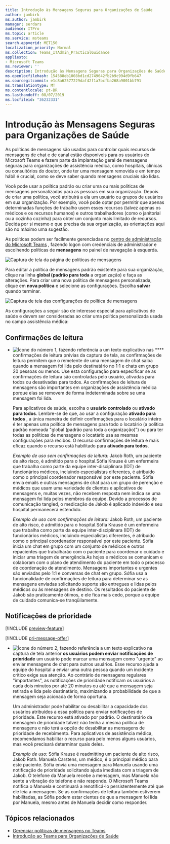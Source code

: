 ```yaml
---
title: Introdução às Mensagens Seguras para Organizações de Saúde
author: jambirk
ms.author: jambirk
manager: serdars
audience: ITPro
ms.topic: article
ms.service: msteams
search.appverid: MET150
localization_priority: Normal
ms.collection: Teams_ITAdmin_PracticalGuidance
appliesto:
- Microsoft Teams
ms.reviewer: ''
description: Introdução às Mensagens Seguras para Organizações de Saúde
ms.openlocfilehash: 154588eb1008bd1cd2749642fb2b9c994d9fb647
ms.sourcegitcommit: e1c8a62577229daf42f1a7bcfba268a9001bb791
ms.translationtype: MT
ms.contentlocale: pt-BR
ms.lasthandoff: 08/07/2019
ms.locfileid: "36232331"
---
```

# <a name="get-started-with-secure-messaging-for-healthcare-organizations"></a>Introdução às Mensagens Seguras para Organizações de Saúde

As políticas de mensagens são usadas para controlar quais recursos de mensagens de chat e de canal estão disponíveis para os usuários do Microsoft Teams e fazem parte da implantação geral de mensagens seguras para organizações de assistência médica, como hospitais, clínicas ou consultórios do doutor, onde ter uma mensagem removida e em tempo hábil é crucial, como se deve saber quando mensagens cruciais são lidas.

Você pode usar a política padrão ou criar uma ou mais políticas de mensagens personalizadas para as pessoas em sua organização. Depois de criar uma política, você atribuirá a ela um usuário ou grupos de usuários em sua organização. Por exemplo, você pode optar por permitir que apenas determinadas funções de trabalho usem esses recursos (talvez apenas os médicos e os recursos humanos) e outros trabalhadores (como o janitorial ou a cozinha cozinha) para obter um conjunto mais limitado de recursos. Decida por si mesmo o que precisa da sua organização, as orientações aqui são no máximo uma sugestão.

As políticas podem ser facilmente gerenciadas no [centro de administração do Microsoft Teams](http://admin.teams.microsoft.com) , fazendo logon com credenciais de administrador e escolhendo políticas de **mensagens** no painel de navegação à esquerda.

 ![Captura de tela da página de políticas de mensagens](../../media/messaging-policies-image1.png)

Para editar a política de mensagens padrão existente para sua organização, clique na linha **global (padrão para toda** a organização) e faça as alterações. Para criar uma nova política de mensagens personalizada, clique em **nova política** e selecione as configurações. Escolha **salvar** quando terminar.

![Captura de tela das configurações de política de mensagens](../../media/hc-message-policy.png)

As configurações a seguir são de interesse especial para aplicativos de saúde e devem ser consideradas ao criar uma política personalizada usada no campo assistência médica:

## <a name="read-receipts"></a>Confirmações de leitura

- ![Ícone do número 1, fazendo referência a um texto explicativo nas](../../media/sfbcallout1.png) **** confirmações de leitura prévias da captura de tela, as confirmações de leitura permitem que o remetente de uma mensagem de chat saiba quando a mensagem foi lida pelo destinatário no 1:1 e chats em grupo 20 pessoas ou menos. Use esta configuração para especificar se as confirmações de leitura são controladas pelo usuário, ativadas para todos ou desativadas para todos. As confirmações de leitura de mensagens são importantes em organizações de assistência médica porque elas se removem de forma indeterminada sobre se uma mensagem foi lida.

  Para aplicativos de saúde, escolha o **usuário controlado** ou **ativado para todos**. Lembre-se de que, ao usar a configuração **ativado para todos** , a única maneira de definir confirmações para o locatário inteiro é ter apenas uma política de mensagens para todo o locatário (a política padrão nomeada "global (padrão para toda a organização)") ou para ter todas as políticas de mensagens o locatário usa as mesmas configurações para recibos. O recurso confirmações de leitura é mais eficaz quando o recurso está habilitado para **ativado para todos**.

    *Exemplo de uso sem confirmações de leitura:* Jakob Roth, um paciente de alto risco, é admitido para o hospital.Sófia Krause é um enfermeira que trabalha como parte da equipe inter-disciplinara (IDT) de funcionários médicos, incluindo especialistas diferentes, é atribuído como o principal coordenador responsável por este paciente.  Sófia envia emails e outras mensagens de chat para um grupo de perenção e médicos que usam uma variedade de clientes e aplicativos de mensagens e, muitas vezes, não recebem resposta nem indica se uma mensagem foi lida pelos membros da equipe. Devido a processos de comunicação tangled, o medicação de Jakob é aplicado indevido e seu hospital permanecerá estendido.

    *Exemplo de uso com confirmações de leitura:* Jakob Roth, um paciente de alto risco, é admitido para o hospital.Sófia Krause é um enfermeira que trabalha como parte da equipe inter-disciplinara (IDT) de funcionários médicos, incluindo especialistas diferentes, é atribuído como o principal coordenador responsável por este paciente.  Sófia inicia um chat em grupo com um conjunto de médicos e outros repacientes que trabalharão com o paciente para coordenar o cuidado e iniciar uma triagem de emergência.As hojes e médicos se comunicam e colaboram com o plano de atendimento do paciente em todo o processo de coordenação de atendimento.  Mensagens importantes e urgentes são enviadas pelo 1:1 e conversas de chat em grupo. Sófia usa a funcionalidade de confirmações de leitura para determinar se as mensagens enviadas solicitando suporte são entregues e lidas pelos médicos ou às mensagens de destino. Os resultados do paciente de Jakob são praticamente ótimos, e ele fica mais cedo, porque a equipe de cuidado comunica-se tranqüilamente.

## <a name="priority-notifications"></a>Notificações de prioridade

[!INCLUDE [preview-feature](../../includes/preview-feature.md)]

[!INCLUDE [pri-message-offer](../../includes/pri-message-offer.md)]

- ![Ícone do número 2, fazendo referência a um texto explicativo na](../../media/sfbcallout2.png) captura de tela anterior **os usuários podem enviar notificações de prioridade** um usuário pode marcar uma mensagem como "urgente" ao enviar mensagens de chat para outros usuários. Esse recurso ajuda a equipe do hospital a enviar uma outra pessoa quando um incidente crítico exige sua atenção. Ao contrário de mensagens regulares "importantes", as notificações de prioridade notificam os usuários a cada dois minutos por até 20 minutos ou até que a mensagem seja retirada e lida pelo destinatário, maximizando a probabilidade de que a mensagem seja acionada de forma oportuna.

  Um administrador pode habilitar ou desabilitar a capacidade dos usuários atribuídos a essa política para enviar notificações de prioridade. Este recurso está ativado por padrão. O destinatário da mensagem de prioridade talvez não tenha a mesma política de mensagens e não terá a opção de desabilitar as mensagens de prioridade de recebimento. Para aplicativos de assistência médica, recomendamos habilitar o recurso para pelo menos alguns usuários, mas você precisará determinar quais deles.

  *Exemplo de uso:* Sófia Krause é readmitting um paciente de alto risco, Jakob Roth. Manuela Carstens, um médico, é o principal médico para este paciente.  Sófia envia uma mensagem para Manuela usando uma notificação de prioridade solicitando ajuda imediata com a triagem de Jakob.  O telefone da Manuela recebe a mensagem, mas Manuela não sente a vibração do telefone e não responde. O Microsoft Teams notifica o Manuela e continuará a renotificá-lo persistentemente até que ele leia a mensagem. Se as confirmações de leitura também estiverem habilitadas, as Sófia podem estar cientes de que a mensagem foi lida por Manuela, mesmo antes de Manuela decidir como responder.

## <a name="related-topics"></a>Tópicos relacionados

- [Gerenciar políticas de mensagens no Teams](../../messaging-policies-in-teams.md)
- [Introdução ao Teams para Organizações de Saúde](teams-in-hc.md)
